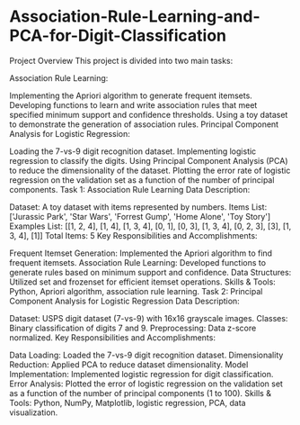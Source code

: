 # Association-Rule-Learning-and-PCA-for-Digit-Classification
Project Overview
This project is divided into two main tasks:

Association Rule Learning:

Implementing the Apriori algorithm to generate frequent itemsets.
Developing functions to learn and write association rules that meet specified minimum support and confidence thresholds.
Using a toy dataset to demonstrate the generation of association rules.
Principal Component Analysis for Logistic Regression:

Loading the 7-vs-9 digit recognition dataset.
Implementing logistic regression to classify the digits.
Using Principal Component Analysis (PCA) to reduce the dimensionality of the dataset.
Plotting the error rate of logistic regression on the validation set as a function of the number of principal components.
Task 1: Association Rule Learning
Data Description:

Dataset: A toy dataset with items represented by numbers.
Items List: ['Jurassic Park', 'Star Wars', 'Forrest Gump', 'Home Alone', 'Toy Story']
Examples List: [[1, 2, 4], [1, 4], [1, 3, 4], [0, 1], [0, 3], [1, 3, 4], [0, 2, 3], [3], [1, 3, 4], [1]]
Total Items: 5
Key Responsibilities and Accomplishments:

Frequent Itemset Generation: Implemented the Apriori algorithm to find frequent itemsets.
Association Rule Learning: Developed functions to generate rules based on minimum support and confidence.
Data Structures: Utilized set and frozenset for efficient itemset operations.
Skills & Tools: Python, Apriori algorithm, association rule learning.
Task 2: Principal Component Analysis for Logistic Regression
Data Description:

Dataset: USPS digit dataset (7-vs-9) with 16x16 grayscale images.
Classes: Binary classification of digits 7 and 9.
Preprocessing: Data z-score normalized.
Key Responsibilities and Accomplishments:

Data Loading: Loaded the 7-vs-9 digit recognition dataset.
Dimensionality Reduction: Applied PCA to reduce dataset dimensionality.
Model Implementation: Implemented logistic regression for digit classification.
Error Analysis: Plotted the error of logistic regression on the validation set as a function of the number of principal components (1 to 100).
Skills & Tools: Python, NumPy, Matplotlib, logistic regression, PCA, data visualization.
